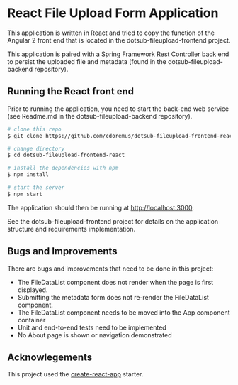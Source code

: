 # React File Upload Form Application

This application is written in React and tried to copy the function of the
Angular 2 front end that is located in the dotsub-fileupload-frontend project.

This application is paired with a Spring Framework Rest Controller back end
to persist the uploaded file and metadata (found in the dotsub-fileupload-backend repository).

## Running the React front end

Prior to running the application, you need to start the back-end web service
(see Readme.md in the dotsub-fileupload-backend repository).

```bash
# clone this repo
$ git clone https://github.com/cdoremus/dotsub-fileupload-frontend-react.git

# change directory
$ cd dotsub-fileupload-frontend-react

# install the dependencies with npm
$ npm install

# start the server
$ npm start
```

The application should then be running at [http://localhost:3000](http://localhost:3000).

See the dotsub-fileupload-frontend project for details on the application structure and requirements implementation.

## Bugs and Improvements
There are bugs and improvements that need to be done in this project:
* The FileDataList component does not render when the page is first displayed.
* Submitting the metadata form does not re-render the FileDataList component.
* The FileDataList component needs to be moved into the App component container
* Unit and end-to-end tests need to be implemented
* No About page is shown or navigation demonstrated


## Acknowlegements

This project used the [create-react-app](https://github.com/facebookincubator/create-react-app) starter.
